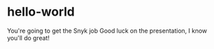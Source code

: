 # hello-world
You're going to get the Snyk job
Good luck on the presentation, I know you'll do great!
